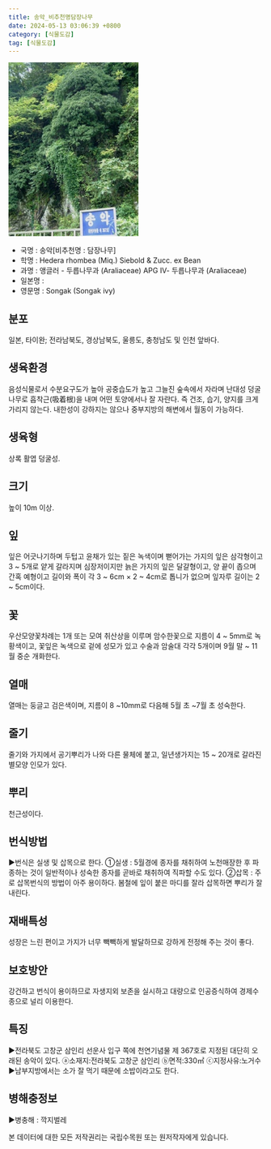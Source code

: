 ```yaml
---
title: 송악_비추천명담장나무
date: 2024-05-13 03:06:39 +0800
category: [식물도감]
tag: [식물도감]
---
```




![송악[비추천명 : 담장나무]](/assets/img/fileUpload/plants/basic/Araliaceae/Hedera/7251/1_th2.JPG)
- 국명 : 송악[비추천명 : 담장나무]
- 학명 : Hedera rhombea (Miq.) Siebold & Zucc. ex Bean
- 과명 : 앵글러 - 두릅나무과 (Araliaceae) APG Ⅳ- 두릅나무과 (Araliaceae)
- 일본명 : 
- 영문명 : Songak (Songak ivy)


## 분포
일본, 타이완; 전라남북도, 경상남북도, 울릉도, 충청남도 및 인천 앞바다.
## 생육환경
음성식물로서 수분요구도가 높아 공중습도가 높고 그늘진 숲속에서 자라며 난대성 덩굴 나무로 흡착근(吸着根)을 내며 어떤 토양에서나 잘 자란다. 즉 건조, 습기, 양지를 크게 가리지 않는다. 내한성이 강하지는 않으나 중부지방의 해변에서 월동이 가능하다.
## 생육형
상록 활엽 덩굴성.
## 크기
높이 10m 이상.
## 잎
잎은 어긋나기하며 두텁고 윤채가 있는 짙은 녹색이며 뻗어가는 가지의 잎은 삼각형이고 3 ~ 5개로 얕게 갈라지며 심장저이지만 늙은 가지의 잎은 달걀형이고, 양 끝이 좁으며 간혹 예형이고 길이와 폭이 각 3 ~ 6cm × 2 ~ 4cm로 톱니가 없으며 잎자루 길이는 2 ~ 5cm이다.
## 꽃
우산모양꽃차례는 1개 또는 모여 취산상을 이루며 암수한꽃으로 지름이 4 ~ 5mm로 녹황색이고, 꽃잎은 녹색으로 겉에 성모가 있고 수술과 암술대 각각 5개이며 9월 말 ~ 11월 중순 개화한다.
## 열매
열매는 둥글고 검은색이며, 지름이 8 ~10mm로 다음해 5월 초 ~7월 초 성숙한다.
## 줄기
줄기와 가지에서 공기뿌리가 나와 다른 물체에 붙고, 일년생가지는 15 ~ 20개로 갈라진 별모양 인모가 있다.
## 뿌리
천근성이다.
## 번식방법
▶번식은 실생 및 삽목으로 한다. 
①실생 : 5월경에 종자를 채취하여 노천매장한 후 파종하는 것이 일반적이나 성숙한 종자를 곧바로 채취하여 직파할 수도 있다.
②삽목 : 주로 삽목번식의 방법이 아주 용이하다. 봄철에 잎이 붙은 마디를 잘라 삽목하면 뿌리가 잘 내린다.
## 재배특성
성장은 느린 편이고 가지가 너무 빽빽하게 발달하므로 강하게 전정해 주는 것이 좋다.
## 보호방안
강건하고 번식이 용이하므로 자생지외 보존을 실시하고 대량으로 인공증식하여 경제수종으로 널리 이용한다.
## 특징
▶전라북도 고창군 삼인리 선운사 입구 쪽에 천연기념물 제 367호로 지정된 대단히 오래된 송악이 있다. ⓐ소재지:전라북도 고창군 삼인리 ⓑ면적:330㎡ ⓒ지정사유:노거수 
▶남부지방에서는 소가 잘 먹기 때문에 소밥이라고도 한다.
## 병해충정보
▶병충해 : 깍지벌레






본 데이터에 대한 모든 저작권리는 국립수목원 또는 원저작자에게 있습니다.
